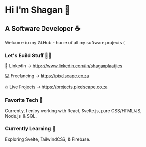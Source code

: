 
# Hi I'm Shagan 👋 

## A Software Developer ☕

Welcome to my GitHub - home of all my software projects :)

### Let's Build Stuff 👨‍💻

💼 LinkedIn -> https://www.linkedin.com/in/shaganplaatjies

💻 Freelancing -> https://pixelscape.co.za

🔥 Live Projects -> https://projects.pixelscape.co.za

### Favorite Tech 🤟

Currently, I enjoy working with React, Svelte.js, pure CSS/HTML/JS, Node.js, & SQL.

### Currently Learning 💭

Exploring Svelte, TailwindCSS, & Firebase.


